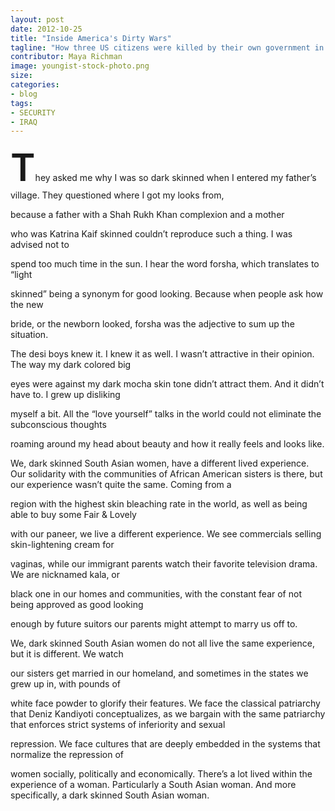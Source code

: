 ```yaml
---
layout: post
date: 2012-10-25
title: "Inside America's Dirty Wars"
tagline: "How three US citizens were killed by their own government in the space of one month in 2011."
contributor: Maya Richman
image: youngist-stock-photo.png
size: 
categories:
- blog
tags:
- SECURITY
- IRAQ
---
```

<div class='full-text'><p class='first-paragraph'><font style='font-size:60px; font-weight:600;'>T</font>hey asked me why I was so dark skinned when I entered my father’s village. They questioned where I got my looks from, 

because a father with a Shah Rukh Khan complexion and a mother 

who was Katrina Kaif skinned couldn’t reproduce such a thing. I was advised not to 

spend too much time in the sun. I hear the word forsha, which translates to “light 

skinned” being a synonym for good looking. Because when people ask how the new 

bride, or the newborn looked, forsha was the adjective to sum up the situation.</p>
<p class='article-paragraph'>The desi boys knew it. I knew it as well. I wasn’t attractive in their opinion. The way my dark colored big 

eyes were against my dark mocha skin tone didn’t attract them. And it didn’t have to. I grew up disliking 

myself a bit. All the “love yourself” talks in the world could not eliminate the subconscious thoughts 

roaming around my head about beauty and how it really feels and looks like.</p>

<p class='article-paragraph'>We, dark skinned South Asian women, have a different lived experience. Our solidarity with the communities of African American sisters is there, but our experience wasn’t quite the same. Coming from a 

region with the highest skin bleaching rate in the world, as well as being able to buy some Fair & Lovely 

with our paneer, we live a different experience. We see commercials selling skin-lightening cream for 

vaginas, while our immigrant parents watch their favorite television drama. We are nicknamed kala, or 

black one in our homes and communities, with the constant fear of not being approved as good looking 

enough by future suitors our parents might attempt to marry us off to. </p>

<p class='last article-paragraph'>We, dark skinned South Asian women do not all live the same experience, but it is different. We watch 

our sisters get married in our homeland, and sometimes in the states we grew up in, with pounds of 

white face powder to glorify their features. We face the classical patriarchy that Deniz Kandiyoti conceptualizes, as we bargain with the same patriarchy that enforces strict systems of inferiority and sexual 

repression. We face cultures that are deeply embedded in the systems that normalize the repression of 

women socially, politically and economically. There’s a lot lived within the experience of a woman. Particularly a South Asian woman. And more specifically, a dark skinned South Asian woman.</p></div>
